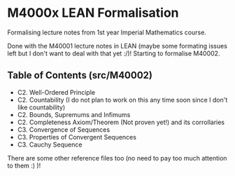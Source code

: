 # M4000x LEAN Formalisation

Formalising lecture notes from 1st year Imperial Mathematics course.

Done with the M40001 lecture notes in LEAN (maybe some formating issues left but I don't want to deal with that yet :/)!
Starting to formalise M40002.

## Table of Contents (src/M40002)
* C2. Well-Ordered Principle 
* C2. Countability (I do not plan to work on this any time soon since I don't like countability)
* C2. Bounds, Supremums and Infimums
* C2. Completeness Axiom/Theorem (Not proven yet!) and its corrollaries
* C3. Convergence of Sequences
* C3. Properties of Convergent Sequences
* C3. Cauchy Sequence


There are some other reference files too (no need to pay too much attention to them :) )!
